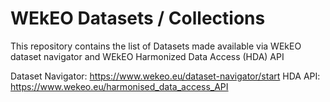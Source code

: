 # WEkEO Datasets / Collections
This repository contains the list of Datasets made available via WEkEO dataset navigator and WEkEO Harmonized Data Access (HDA) API

Dataset Navigator: https://www.wekeo.eu/dataset-navigator/start
HDA API: https://www.wekeo.eu/harmonised_data_access_API

